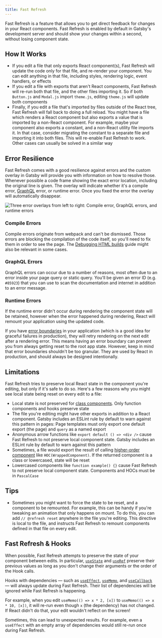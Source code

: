 ```yaml
---
title: Fast Refresh
---
```


Fast Refresh is a feature that allows you to get direct feedback for changes in your React components. Fast Refresh is enabled by default in Gatsby's development server and should show your changes within a second, without losing component state.

## How It Works

- If you edit a file that only exports React component(s), Fast Refresh will update the code only for that file, and re-render your component. You can edit anything in that file, including styles, rendering logic, event handlers, or effects
- If you edit a file with exports that aren't React components, Fast Refresh will re-run both that file, and the other files importing it. So if both `Button.js` and `Modal.js` import `theme.js`, editing `theme.js` will update both components
- Finally, if you edit a file that's imported by files outside of the React tree, Fast Refresh will fall back to doing a full reload. You might have a file which renders a React component but also exports a value that is imported by a non-React component. For example, maybe your component also exports a constant, and a non-React utility file imports it. In that case, consider migrating the constant to a separate file and importing it into both files. This will re-enable Fast Refresh to work. Other cases can usually be solved in a similar way

## Error Resilience

Fast Refresh comes with a good resilience against errors and the custom overlay in Gatsby will provide you with information on how to resolve those. Whenever possible a code frame showing the exact error location, including the original line is given. The overlay will indicate whether it's a compile error, [GraphQL](/docs/glossary#graphql) error, or runtime error. Once you fixed the error the overlay will automatically disappear.

![Three error overlays from left to right: Compile error, GraphQL errors, and runtime errors](../reference/release-notes/v3.0/compile-graphql-runtime-errors.jpg)

### Compile Errors

Compile errors originate from webpack and can't be dismissed. Those errors are blocking the compilation of the code itself, so you'll need to fix them in order to see the page. The [Debugging HTML builds](/docs/debugging-html-builds/) guide might also be relevant in some cases.

### GraphQL Errors

GraphQL errors can occur due to a number of reasons, most often due to an error inside your page query or static query. You'll be given an error ID (e.g. `#85923`) that you can use to scan the documentation and internet in addition to an error message.

### Runtime Errors

If the runtime error didn't occur during rendering the component state will be retained, however when the error happened during rendering, React will remount your application using the updated code.

If you have [error boundaries](https://reactjs.org/docs/error-boundaries) in your application (which is a good idea for graceful failures in production), they will retry rendering on the next edit after a rendering error. This means having an error boundary can prevent you from always getting reset to the root app state. However, keep in mind that error boundaries shouldn't be too granular. They are used by React in production, and should always be designed intentionally.

## Limitations

Fast Refresh tries to preserve local React state in the component you're editing, but only if it's safe to do so. Here's a few reasons why you might see local state being reset on every edit to a file:

- Local state is not preserved for [class components](https://reactjs.org/docs/components-and-props.html#function-and-class-components). Only function components and hooks preserve state
- The file you're editing might have other exports in addition to a React component. Gatsby includes an ESLint rule by default to warn against this pattern in pages: Page templates must only export one default export (the page) and `query` as a named export
- Anonymous arrow functions like `export default () => <div />` cause Fast Refresh to not preserve local component state. Gatsby includes an ESLint rule by default to warn against this pattern
- Sometimes, a file would export the result of calling [higher-order component](https://reactjs.org/docs/higher-order-components) like `HOC(WrappedComponent)`. If the returned component is a class or lowercased, state will be reset
- Lowercased components like `function example() {}` cause Fast Refresh to not preserve local component state. Components and HOCs must be in `PascalCase`

## Tips

- Sometimes you might want to force the state to be reset, and a component to be remounted. For example, this can be handy if you're tweaking an animation that only happens on mount. To do this, you can add `// @refresh reset` anywhere in the file you're editing. This directive is local to the file, and instructs Fast Refresh to remount components defined in that file on every edit.

## Fast Refresh & Hooks

When possible, Fast Refresh attempts to preserve the state of your component between edits. In particular, [`useState`](https://reactjs.org/docs/hooks-reference.html#usestate) and [`useRef`](https://reactjs.org/docs/hooks-reference.html#useref) preserve their previous values as long as you don't change their arguments or the order of the Hook calls.

Hooks with dependencies — such as [`useEffect`](https://reactjs.org/docs/hooks-reference.html#useeffect), [`useMemo`](https://reactjs.org/docs/hooks-reference.html#usememo), and [`useCallback`](https://reactjs.org/docs/hooks-reference.html#usecallback) — will always update during Fast Refresh. Their list of dependencies will be ignored while Fast Refresh is happening.

For example, when you edit `useMemo(() => x * 2, [x])` to `useMemo(() => x * 10, [x])`, it will re-run even though `x` (the dependency) has not changed. If React didn't do that, your edit wouldn't reflect on the screen!

Sometimes, this can lead to unexpected results. For example, even a `useEffect` with an empty array of dependencies would still re-run once during Fast Refresh.
